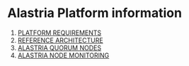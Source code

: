 # Alastria Platform information

1. [PLATFORM REQUIREMENTS](Requirements/Platform-requirements.md)
2. [REFERENCE ARCHITECTURE](Requirements/Reference-architecture.md)
3. [ALASTRIA QUORUM NODES](https://github.com/alastria/alastria-node)
4. [ALASTRIA NODE MONITORING](https://github.com/alastria/monitor)
